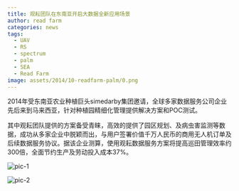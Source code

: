 ```yaml
---
title: 观耘团队在东南亚开启大数据全新应用场景
author: read farm
categories: news
tags:
  - UAV
  - RS
  - spectrum
  - palm
  - SEA
  - Read Farm
image: assets/2014/10-readfarm-palm/0.png
---
```


2014年受东南亚农业种植巨头simedarby集团邀请，全球多家数据服务公司企业先后来到马来西亚，针对种植园精细化管理提供解决方案和POC测试。

其中观耘团队提供的方案备受青睐，高效的提供了园区规划、及病虫害监测等数据，成功从多家企业中脱颖而出，与用户签署价值千万人民币的商用无人机订单及后续数据服务协议。据该企业测算，使用观耘数据服务方案将提高巡田管理效率约300倍，全面节约生产及劳动投入成本37%。

![pic-1](/assets/2014/10-readfarm-palm/1.png)

![pic-2](/assets/2014/10-readfarm-palm/2.png)
